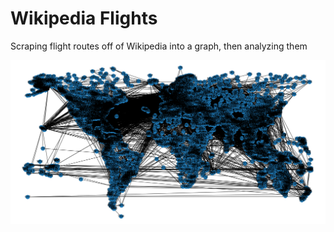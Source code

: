 # Wikipedia Flights
Scraping flight routes off of Wikipedia into a graph, then analyzing them

![Connections](Images/Demo_2020_03_06.png)